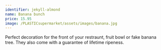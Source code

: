 ```yaml
---
identifier: jekyll-almond
name: Banana bunch
price: 15.95
image: /PLASTICsupermarket/assets/images/banana.jpg
---
```

Perfect decoration for the front of your restraunt, fruit bowl or fake banana tree. They also come with a guarantee of lifetime ripeness.

